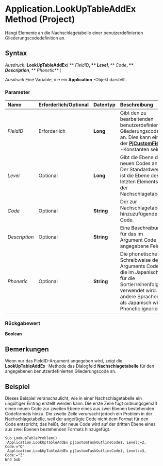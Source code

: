 
# Application.LookUpTableAddEx Method (Project)

Hängt Elemente an die Nachschlagetabelle einer benutzerdefinierten Gliederungscodedefinition an.


## Syntax

 _Ausdruck_. **LookUpTableAddEx**( ** _FieldID_**, ** _Level_**, ** _Code_**, ** _Description_**, ** _Phonetic_** )

 _Ausdruck_ Eine Variable, die ein **Application** -Objekt darstellt.


### Parameter



|**Name**|**Erforderlich/Optional**|**Datentyp**|**Beschreibung**|
|:-----|:-----|:-----|:-----|
| _FieldID_|Erforderlich|**Long**|Gibt den zu bearbeitenden benutzerdefinierten Gliederungscode an. Dies kann eine der  **[PjCustomField](eed248af-bde2-8299-3737-253cf96411e2.md)** -Konstanten sein.|
| _Level_|Optional|**Long**|Gibt die Ebene des neuen Codes an. Der Standardwert ist die Ebene des letzten Elements in der Nachschlagetabelle.|
| _Code_|Optional|**String**|Der zur Nachschlagetabelle hinzuzufügende Code.|
| _Description_|Optional|**String**|Eine Beschreibung für das im Argument Code angegebene Feld.|
| _Phonetic_|Optional|**String**|Die phonetische Schreibweise des Arguments Code, die im Japanischen für die Sortierreihenfolge verwendet wird. Für andere Sprachen als Japanisch wird Phonetic ignoriert.|

### Rückgabewert

 **Boolean**


## Bemerkungen

Wenn nur das FieldID-Argument angegeben wird, zeigt die  **LookUpTableAddEx** -Methode das Dialogfeld **Nachschlagetabelle** für den angegebenen benutzerdefinierten Gliederungscode an.


## Beispiel

Dieses Beispiel veranschaulicht, wie in einer Nachschlagetabelle ein ungültiger Eintrag erstellt werden kann. Die erste Zeile fügt ordnungsgemäß einen neuen Code zur zweiten Ebene eines aus zwei Ebenen bestehenden Codeformats hinzu. Die zweite Zeile verursacht jedoch ein Problem in der Nachschlagetabelle, weil der angefügte Code nicht dem Format für den Code entspricht; das heißt, der neue Code wird auf der dritten Ebene eines aus zwei Ebenen bestehenden Formats hinzugefügt.


```
Sub LookupTableProblem() 
 Application.LookUpTableAddEx pjCustomTaskOutlineCode1, Level:=2, Code:="Q" 
 Application.LookUpTableAddEx pjCustomTaskOutlineCode1, Level:=3, Code:="Z" 
End Sub
```

